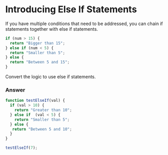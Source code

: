 # Introducing Else If Statements

If you have multiple conditions that need to be addressed, you can chain if statements together with else if statements.

```js
if (num > 15) {
  return "Bigger than 15";
} else if (num < 5) {
  return "Smaller than 5";
} else {
  return "Between 5 and 15";
}
```

Convert the logic to use else if statements.


### Answer

```js
function testElseIf(val) {
  if (val > 10) {
    return "Greater than 10";
  } else if  (val < 5) {
    return "Smaller than 5";
  } else {
   return "Between 5 and 10"; 
  }
}

testElseIf(7);
```
